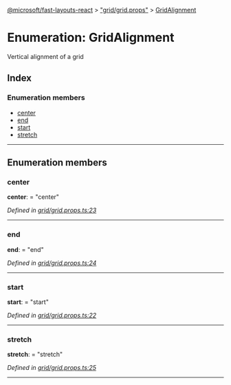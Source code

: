 [@microsoft/fast-layouts-react](../README.md) > ["grid/grid.props"](../modules/_grid_grid_props_.md) > [GridAlignment](../enums/_grid_grid_props_.gridalignment.md)

# Enumeration: GridAlignment

Vertical alignment of a grid

## Index

### Enumeration members

* [center](_grid_grid_props_.gridalignment.md#center)
* [end](_grid_grid_props_.gridalignment.md#end)
* [start](_grid_grid_props_.gridalignment.md#start)
* [stretch](_grid_grid_props_.gridalignment.md#stretch)

---

## Enumeration members

<a id="center"></a>

###  center

**center**:  = "center"

*Defined in [grid/grid.props.ts:23](https://github.com/Microsoft/fast-dna/blob/164dd3ca/packages/fast-layouts-react/src/grid/grid.props.ts#L23)*

___
<a id="end"></a>

###  end

**end**:  = "end"

*Defined in [grid/grid.props.ts:24](https://github.com/Microsoft/fast-dna/blob/164dd3ca/packages/fast-layouts-react/src/grid/grid.props.ts#L24)*

___
<a id="start"></a>

###  start

**start**:  = "start"

*Defined in [grid/grid.props.ts:22](https://github.com/Microsoft/fast-dna/blob/164dd3ca/packages/fast-layouts-react/src/grid/grid.props.ts#L22)*

___
<a id="stretch"></a>

###  stretch

**stretch**:  = "stretch"

*Defined in [grid/grid.props.ts:25](https://github.com/Microsoft/fast-dna/blob/164dd3ca/packages/fast-layouts-react/src/grid/grid.props.ts#L25)*

___

